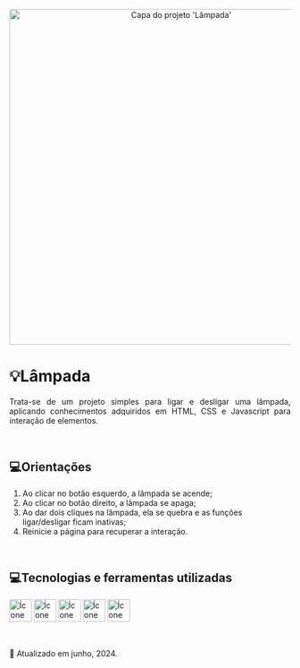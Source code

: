 <p align="center">
  <img loading="lazy" src="https://github.com/Debora-Carvalho/lampJavascript/assets/104103793/c777c6be-3eaf-4b5b-b4fa-bd80a8edc302"  width="600" height="auto"  alt="Capa do projeto 'Lâmpada'"/>
</p>

<h1>💡Lâmpada</h1>
<p align="justify"> 
  Trata-se de um projeto simples para ligar e desligar uma lâmpada, aplicando conhecimentos adquiridos em HTML, CSS e Javascript para interação de elementos.
</p><br>

<h2>💻Orientações</h2>
    <ol>
        <li>Ao clicar no botão esquerdo, a lâmpada se acende;</li>
        <li>Ao clicar no botão direito, a lâmpada se apaga;</li>
        <li>Ao dar dois cliques na lâmpada, ela se quebra e as funções ligar/desligar ficam inativas;</li>
        <li>Reinicie a página para recuperar a interação.</li>
    </ol><br>

<h2>💻Tecnologias e ferramentas utilizadas</h2>
<p>
  <img loading="lazy" src="https://cdn.jsdelivr.net/gh/devicons/devicon@latest/icons/html5/html5-original.svg" width="40" height="40" alt="Ícone do html5"/> 
  <img loading="lazy" src="https://cdn.jsdelivr.net/gh/devicons/devicon@latest/icons/css3/css3-original.svg" width="40" height="40" alt="Ícone do css3"/> 
  <img src="https://cdn.jsdelivr.net/gh/devicons/devicon@latest/icons/javascript/javascript-original.svg" width="40" height="40" alt="Ícone do Javascript"/>   
  <img loading="lazy" src="https://cdn.jsdelivr.net/gh/devicons/devicon@latest/icons/vscode/vscode-original.svg" width="40" height="40" alt="Ícone do Visual Studio Code"/>  
  <img loading="lazy" src="https://cdn.jsdelivr.net/gh/devicons/devicon@latest/icons/gimp/gimp-original.svg" width="40" height="40" alt="Ícone do Gimp"/>       
</p><br>

<p>📆 Atualizado em junho, 2024.</p><br>
